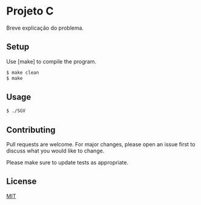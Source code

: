 # Projeto C
Breve explicação do problema.

## Setup

Use [make] to compile the program.

```bash
$ make clean
$ make
```

## Usage

```bash
$ ./SGV
```

## Contributing
Pull requests are welcome. For major changes, please open an issue first to discuss what you would like to change.

Please make sure to update tests as appropriate.

## License
[MIT](https://choosealicense.com/licenses/mit/)
